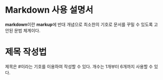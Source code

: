 # Markdown 사용 설명서

**markdown**이란 **markup**에 반대 개념으로 최소한의 기호로 문서를 꾸밀 수 있도록 고안된 문법 체계이다.

# 제목 작성법
제목은 #이라는 기호를 이용하여 작성할 수 있다.
개수는 1개부터 6개까지 사용할 수 있다.